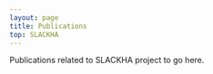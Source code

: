 ```yaml
---
layout: page
title: Publications
top: SLACKHA
---
```


Publications related to SLACKHA project to go here.
